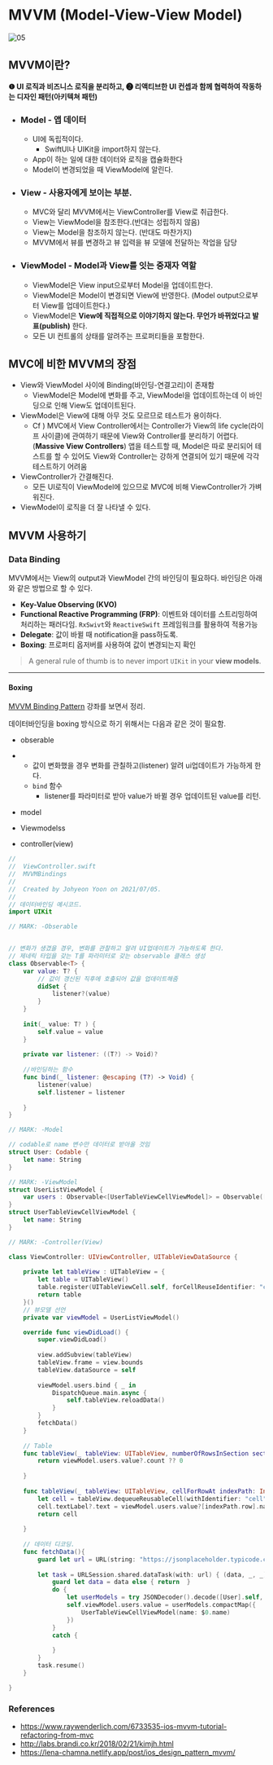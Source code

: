 # MVVM (Model-View-View Model)

![05](http://labs.brandi.co.kr///assets/2018/20180227/03.png)



## MVVM이란?

**❶ UI 로직과 비즈니스 로직을 분리하고, ❷ 리액티브한 UI 컨셉과 함께 협력하여 작동하는 디자인 패턴(아키텍쳐 패턴)** 

- ### Model - 앱 데이터

  - UI에 독립적이다. 
    - SwiftUI나 UIKit을 import하지 않는다. 
  - App이 하는 일에 대한 데이터와 로직을 캡슐화한다
  - Model이 변경되었을 때 ViewModel에 알린다. 

- ### View - 사용자에게 보이는 부분. 

  - MVC와 달리 MVVM에서는 ViewController를 View로 취급한다.
  - View는 ViewModel을 참조한다.(반대는 성립하지 않음)
  - View는 Model을 참조하지 않는다. (반대도 마찬가지)
  -  MVVM에서 뷰를 변경하고 뷰 입력을 뷰 모델에 전달하는 작업을 담당

- ### ViewModel - Model과 View를 잇는 중재자 역할

  - ViewModel은 View input으로부터 Model을 업데이트한다. 
  - ViewModel은 Model이 변경되면 View에 반영한다. (Model output으로부터 View를 업데이트한다.)
  - ViewModel은 **View에 직접적으로 이야기하지 않는다. 무언가 바뀌었다고 발표(publish)** 한다.
  - 모든 UI 컨트롤의 상태를 알려주는 프로퍼티들을 포함한다.



## MVC에 비한 MVVM의 장점

- View와 ViewModel 사이에 Binding(바인딩-연결고리)이 존재함
  - ViewModel은 Model에 변화를 주고, ViewModel을 업데이트하는데 이 바인딩으로 인해 View도 업데이트된다.
- ViewModel은 View에 대해 아무 것도 모르므로 테스트가 용이하다. 
  - Cf ) MVC에서 View Controller에서는 Controller가 View의 life cycle(라이프 사이클)에 관여하기 때문에 View와 Controller를 분리하기 어렵다. (**Massive View Controllers**) 앱을 테스트할 때, Model은 따로 분리되어 테스트를 할 수 있어도 View와 Controller는 강하게 연결되어 있기 때문에 각각 테스트하기 어려움
- ViewController가 간결해진다. 
  - 모든 UI로직이 ViewModel에 있으므로 MVC에 비해 ViewController가 가벼워진다. 
- ViewModel이 로직을 더 잘 나타낼 수 있다. 



## MVVM 사용하기

### Data Binding

MVVM에서는 View의 output과 ViewModel 간의 바인딩이 필요하다. 바인딩은 아래와 같은 방법으로 할 수 있다.

- **Key-Value Observing (KVO)**
- **Functional Reactive Programming (FRP)**: 이벤트와 데이터를 스트리밍하여 처리하는 패러다임.  `RxSwivt`와 `ReactiveSwift` 프레임워크를 활용하여 적용가능
- **Delegate**: 값이 바뀔 때 notification을 pass하도록.
- **Boxing**: 프로퍼티 옵저버를 사용하여 값이 변경되는지 확인



>  A general rule of thumb is to never import `UIKit` in your **view models**.

---

#### Boxing

[MVVM Binding Pattern](https://www.youtube.com/watch?v=iI0LabCYZJo) 강좌를 보면서 정리. 

데이터바인딩을 boxing 방식으로 하기 위해서는 다음과 같은 것이 필요함.

- obserable

- - 값이 변화했을 경우 변화를 관칠하고(listener) 알려 ui업데이트가 가능하게 한다. 
  - `bind` 함수
    - listener를 파라미터로 받아 value가 바뀔 경우 업데이트된 value를 리턴.

- model
- Viewmodelss
- controller(view)

```swift
//
//  ViewController.swift
//  MVVMBindings
//
//  Created by Johyeon Yoon on 2021/07/05.
//
// 데이터바인딩 예시코드. 
import UIKit

// MARK: -Obserable


// 변화가 생겼을 경우, 변화를 관찰하고 알려 UI업데이트가 가능하도록 한다.
// 제네릭 타입을 갖는 T를 파라미터로 갖는 observable 클래스 생성
class Observable<T> {
    var value: T? {
        // 값이 갱신된 직후에 호출되어 값을 업데이트해줌
        didSet {
            listener?(value)
        }
    }
    
    init(_ value: T? ) {
        self.value = value
    }
    
    private var listener: ((T?) -> Void)?
    
    //바인딩하는 함수
    func bind(_ listener: @escaping (T?) -> Void) {
        listener(value)
        self.listener = listener
        
    }
}

// MARK: -Model

// codable로 name 변수만 데이터로 받아올 것임
struct User: Codable {
    let name: String
}

// MARK: -ViewModel
struct UserListViewModel {
    var users : Observable<[UserTableViewCellViewModel]> = Observable([])
}
struct UserTableViewCellViewModel {
    let name: String
}

// MARK: -Controller(View)

class ViewController: UIViewController, UITableViewDataSource {
      
    private let tableView : UITableView = {
        let table = UITableView()
        table.register(UITableViewCell.self, forCellReuseIdentifier: "cell")
        return table
    }()
    // 뷰모델 선언
    private var viewModel = UserListViewModel()

    override func viewDidLoad() {
        super.viewDidLoad()
        
        view.addSubview(tableView)
        tableView.frame = view.bounds
        tableView.dataSource = self
        
        viewModel.users.bind { _ in
            DispatchQueue.main.async {
                self.tableView.reloadData()
            }
        }
        fetchData()
    }
    
    // Table
    func tableView(_ tableView: UITableView, numberOfRowsInSection section: Int) -> Int {
        return viewModel.users.value?.count ?? 0
        
    }
    
    func tableView(_ tableView: UITableView, cellForRowAt indexPath: IndexPath) -> UITableViewCell {
        let cell = tableView.dequeueReusableCell(withIdentifier: "cell", for: indexPath)
        cell.textLabel?.text = viewModel.users.value?[indexPath.row].name
        return cell
        
    }
    
    // 데이터 디코딩.
    func fetchData(){
        guard let url = URL(string: "https://jsonplaceholder.typicode.com/users") else { return }
        
        let task = URLSession.shared.dataTask(with: url) { (data, _, _) in
            guard let data = data else { return  }
            do {
                let userModels = try JSONDecoder().decode([User].self, from: data)
                self.viewModel.users.value = userModels.compactMap({
                    UserTableViewCellViewModel(name: $0.name)
                })
            }
            catch {
                
            }
        }
        task.resume()
    }

}

```



### References

- https://www.raywenderlich.com/6733535-ios-mvvm-tutorial-refactoring-from-mvc
- http://labs.brandi.co.kr/2018/02/21/kimjh.html
- https://lena-chamna.netlify.app/post/ios_design_pattern_mvvm/



